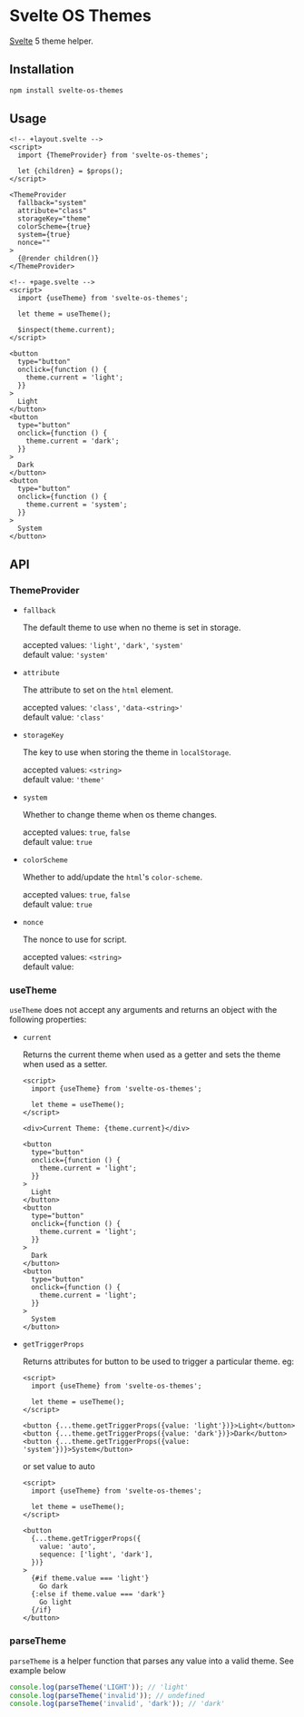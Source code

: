 # Svelte OS Themes

[Svelte](https://svelte.dev/) 5 theme helper.

## Installation

```bash
npm install svelte-os-themes
```

## Usage

```svelte
<!-- +layout.svelte -->
<script>
  import {ThemeProvider} from 'svelte-os-themes';

  let {children} = $props();
</script>

<ThemeProvider
  fallback="system"
  attribute="class"
  storageKey="theme"
  colorScheme={true}
  system={true}
  nonce=""
>
  {@render children()}
</ThemeProvider>
```

```svelte
<!-- +page.svelte -->
<script>
  import {useTheme} from 'svelte-os-themes';

  let theme = useTheme();

  $inspect(theme.current);
</script>

<button
  type="button"
  onclick={function () {
    theme.current = 'light';
  }}
>
  Light
</button>
<button
  type="button"
  onclick={function () {
    theme.current = 'dark';
  }}
>
  Dark
</button>
<button
  type="button"
  onclick={function () {
    theme.current = 'system';
  }}
>
  System
</button>
```

## API

### ThemeProvider

- `fallback`

  The default theme to use when no theme is set in storage.

  accepted values: `'light'`, `'dark'`, `'system'`<br/>
  default value: `'system'`

- `attribute`

  The attribute to set on the `html` element.

  accepted values: `'class'`, `'data-<string>'`<br/>
  default value: `'class'`

- `storageKey`

  The key to use when storing the theme in `localStorage`.

  accepted values: `<string>`<br/>
  default value: `'theme'`

- `system`

  Whether to change theme when os theme changes.

  accepted values: `true`, `false`<br/>
  default value: `true`

- `colorScheme`

  Whether to add/update the `html`'s `color-scheme`.

  accepted values: `true`, `false`<br/>
  default value: `true`

- `nonce`

  The nonce to use for script.

  accepted values: `<string>`<br/>
  default value:

### useTheme

`useTheme` does not accept any arguments and returns an object with the following properties:

- `current`

  Returns the current theme when used as a getter and sets the theme when used as a setter.

  ```svelte
  <script>
    import {useTheme} from 'svelte-os-themes';

    let theme = useTheme();
  </script>

  <div>Current Theme: {theme.current}</div>

  <button
    type="button"
    onclick={function () {
      theme.current = 'light';
    }}
  >
    Light
  </button>
  <button
    type="button"
    onclick={function () {
      theme.current = 'light';
    }}
  >
    Dark
  </button>
  <button
    type="button"
    onclick={function () {
      theme.current = 'light';
    }}
  >
    System
  </button>
  ```

- `getTriggerProps`

  Returns attributes for button to be used to trigger a particular theme. eg:

  ```svelte
  <script>
    import {useTheme} from 'svelte-os-themes';

    let theme = useTheme();
  </script>

  <button {...theme.getTriggerProps({value: 'light'})}>Light</button>
  <button {...theme.getTriggerProps({value: 'dark'})}>Dark</button>
  <button {...theme.getTriggerProps({value: 'system'})}>System</button>
  ```

  or set value to auto

  ```svelte
  <script>
    import {useTheme} from 'svelte-os-themes';

    let theme = useTheme();
  </script>

  <button
    {...theme.getTriggerProps({
      value: 'auto',
      sequence: ['light', 'dark'],
    })}
  >
    {#if theme.value === 'light'}
      Go dark
    {:else if theme.value === 'dark'}
      Go light
    {/if}
  </button>
  ```

### parseTheme

`parseTheme` is a helper function that parses any value into a valid theme. See example below

```js
console.log(parseTheme('LIGHT')); // 'light'
console.log(parseTheme('invalid')); // undefined
console.log(parseTheme('invalid', 'dark')); // 'dark'
```

